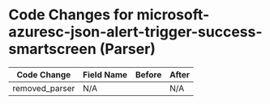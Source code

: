 # Code Changes for microsoft-azuresc-json-alert-trigger-success-smartscreen (Parser)

| Code Change | Field Name | Before | After |
|-------------|------------|--------|-------|
| removed_parser | N/A |  | N/A |